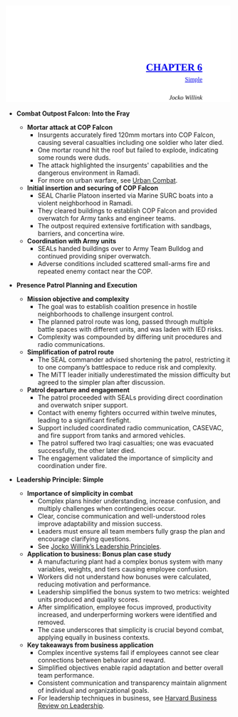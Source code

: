 ![EO-ch06-simple](EO-ch06-simple.best.png)

- **Combat Outpost Falcon: Into the Fray**
  - **Mortar attack at COP Falcon**
    - Insurgents accurately fired 120mm mortars into COP Falcon, causing several casualties including one soldier who later died.  
    - One mortar round hit the roof but failed to explode, indicating some rounds were duds.  
    - The attack highlighted the insurgents' capabilities and the dangerous environment in Ramadi.  
    - For more on urban warfare, see [Urban Combat](https://www.globalsecurity.org/military/library/policy/army/fm/3-06/fm3-06.pdf).  
  - **Initial insertion and securing of COP Falcon**
    - SEAL Charlie Platoon inserted via Marine SURC boats into a violent neighborhood in Ramadi.  
    - They cleared buildings to establish COP Falcon and provided overwatch for Army tanks and engineer teams.  
    - The outpost required extensive fortification with sandbags, barriers, and concertina wire.  
  - **Coordination with Army units**
    - SEALs handed buildings over to Army Team Bulldog and continued providing sniper overwatch.  
    - Adverse conditions included scattered small-arms fire and repeated enemy contact near the COP.  

- **Presence Patrol Planning and Execution**
  - **Mission objective and complexity**
    - The goal was to establish coalition presence in hostile neighborhoods to challenge insurgent control.  
    - The planned patrol route was long, passed through multiple battle spaces with different units, and was laden with IED risks.  
    - Complexity was compounded by differing unit procedures and radio communications.  
  - **Simplification of patrol route**
    - The SEAL commander advised shortening the patrol, restricting it to one company’s battlespace to reduce risk and complexity.  
    - The MiTT leader initially underestimated the mission difficulty but agreed to the simpler plan after discussion.  
  - **Patrol departure and engagement**
    - The patrol proceeded with SEALs providing direct coordination and overwatch sniper support.  
    - Contact with enemy fighters occurred within twelve minutes, leading to a significant firefight.  
    - Support included coordinated radio communication, CASEVAC, and fire support from tanks and armored vehicles.  
    - The patrol suffered two Iraqi casualties; one was evacuated successfully, the other later died.  
    - The engagement validated the importance of simplicity and coordination under fire.

- **Leadership Principle: Simple**
  - **Importance of simplicity in combat**
    - Complex plans hinder understanding, increase confusion, and multiply challenges when contingencies occur.  
    - Clear, concise communication and well-understood roles improve adaptability and mission success.  
    - Leaders must ensure all team members fully grasp the plan and encourage clarifying questions.  
    - See [Jocko Willink’s Leadership Principles](https://jockowillink.com/principles/).  
  - **Application to business: Bonus plan case study**
    - A manufacturing plant had a complex bonus system with many variables, weights, and tiers causing employee confusion.  
    - Workers did not understand how bonuses were calculated, reducing motivation and performance.  
    - Leadership simplified the bonus system to two metrics: weighted units produced and quality scores.  
    - After simplification, employee focus improved, productivity increased, and underperforming workers were identified and removed.  
    - The case underscores that simplicity is crucial beyond combat, applying equally in business contexts.  
  - **Key takeaways from business application**
    - Complex incentive systems fail if employees cannot see clear connections between behavior and reward.  
    - Simplified objectives enable rapid adaptation and better overall team performance.  
    - Consistent communication and transparency maintain alignment of individual and organizational goals.  
    - For leadership techniques in business, see [Harvard Business Review on Leadership](https://hbr.org/topic/leadership).
